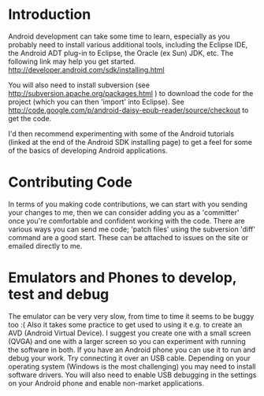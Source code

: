 # Introduction #

Android development can take some time to learn, especially as you probably need to install various additional tools, including the Eclipse IDE, the Android ADT plug-in to Eclipse, the Oracle (ex Sun) JDK, etc. The following link may help you get started. http://developer.android.com/sdk/installing.html

You will also need to install subversion (see http://subversion.apache.org/packages.html ) to download the code for the project (which you can then 'import' into Eclipse). See http://code.google.com/p/android-daisy-epub-reader/source/checkout to get the code.

I'd then recommend experimenting with some of the Android tutorials (linked at the end of the Android SDK installing page) to get a feel for some of the basics of developing Android applications.

# Contributing Code #
In terms of you making code contributions, we can start with you sending your changes to me, then we can consider adding you as a 'committer' once you're comfortable and confident working with the code. There are various ways you can send me code; 'patch files' using the subversion 'diff' command are a good start. These can be attached to issues on the site or emailed directly to me.

# Emulators and Phones to develop, test and debug #
The emulator can be very very slow, from time to time it seems to be buggy too :( Also it takes some practice to get used to using it e.g. to create an AVD (Android Virtual Device). I suggest you create one with a small screen (QVGA) and one with a larger screen so you can experiment with running the software in both. If you have an Android phone you can use it to run and debug your work. Try connecting it over an USB cable. Depending on your operating system (Windows is the most challenging) you may need to install software drivers. You will also need to enable USB debugging in the settings on your Android phone and enable non-market applications.